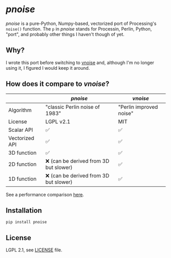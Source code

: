 # *pnoise*

*pnoise* is a pure-Python, Numpy-based, vectorized port of Processing's `noise()` function. The `p` in *pnoise* stands for Processin, Perlin, Python, "port", and probably other things I haven't though of yet.

## Why?

I wrote this port before switching to [vnoise](https://github.com/plottertools/vnoise) and, although I'm no longer using it, I figured I would keep it around. 

## How does it compare to *vnoise*?

| | *pnoise* | *vnoise* |
| --- | --- | --- |
| Algorithm | "classic Perlin noise of 1983" | "Perlin improved noise" |
| License | LGPL v2.1 | MIT |
| Scalar API | ✅ | ✅ |
| Vectorized API | ✅ | ✅ |
| 3D function | ✅ | ✅ |
| 2D function | ❌ (can be derived from 3D but slower) | ✅ |
| 1D function | ❌ (can be derived from 3D but slower) | ✅ |

See a performance comparison [here](https://github.com/plottertools/vnoise/tree/main/benchmarks).

## Installation

```
pip install pnoise
```

## License

LGPL 2.1, see [LICENSE](LICENSE) file.
